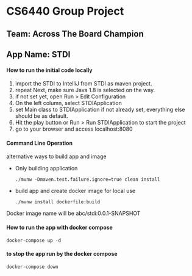 # CS6440 Group Project
## Team: Across The Board Champion
## App Name: STDI

#### How to run the initial code locally

1. import the STDI to IntelliJ from STDI as maven project.
2. repeat Next, make sure Java 1.8 is selected on the way.
3. if not set yet, open Run > Edit Configuration
4. On the left column, select STDIApplication
5. set Main class to STDIApplication if not already set, everything else should be as default.
6. Hit the play button or Run > Run STDIApplication to start the project
7. go to your browser and access localhost:8080 </br>


#### Command Line Operation
alternative ways to build app and image <br>

- Only building application <br>
    ~~~~
    ./mvnw -Dmaven.test.failure.ignore=true clean install
    ~~~~
- build app and create docker image for local use <br>
    ~~~~
    ./mvnw install dockerfile:build 
    ~~~~
Docker image name will be abc/stdi:0.0.1-SNAPSHOT



#### How to run the app with docker compose
    docker-compose up -d
    
#### to stop the app run by the docker compose
    docker-compose down

